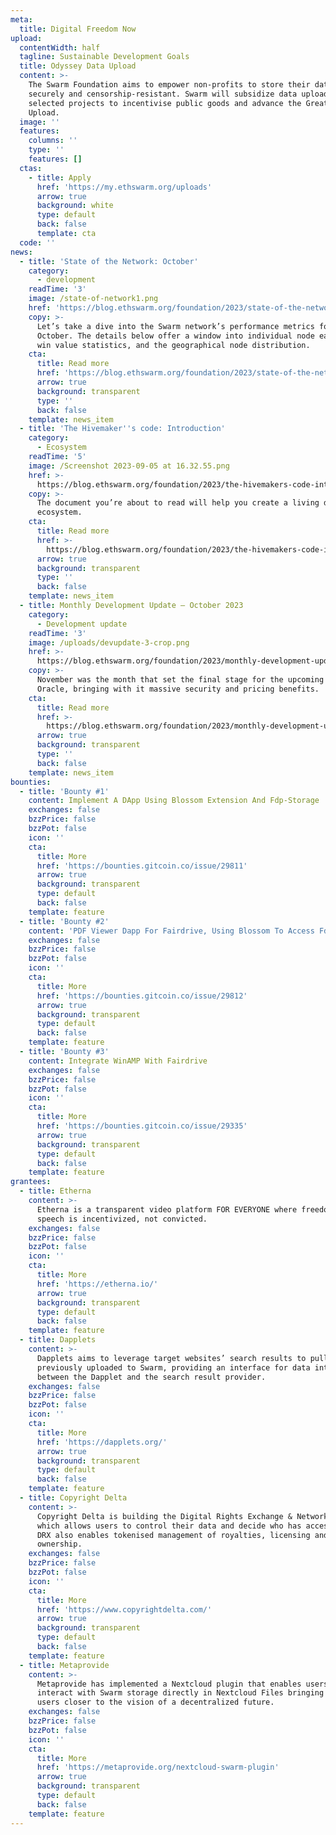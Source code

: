 ```yaml
---
meta:
  title: Digital Freedom Now
upload:
  contentWidth: half
  tagline: Sustainable Development Goals
  title: Odyssey Data Upload
  content: >-
    The Swarm Foundation aims to empower non-profits to store their data
    securely and censorship-resistant. Swarm will subsidize data uploads from
    selected projects to incentivise public goods and advance the Great Data
    Upload.
  image: ''
  features:
    columns: ''
    type: ''
    features: []
  ctas:
    - title: Apply
      href: 'https://my.ethswarm.org/uploads'
      arrow: true
      background: white
      type: default
      back: false
      template: cta
  code: ''
news:
  - title: 'State of the Network: October'
    category:
      - development
    readTime: '3'
    image: /state-of-network1.png
    href: 'https://blog.ethswarm.org/foundation/2023/state-of-the-network-october/'
    copy: >-
      Let’s take a dive into the Swarm network’s performance metrics for
      October. The details below offer a window into individual node earnings,
      win value statistics, and the geographical node distribution. 
    cta:
      title: Read more
      href: 'https://blog.ethswarm.org/foundation/2023/state-of-the-network-october/'
      arrow: true
      background: transparent
      type: ''
      back: false
    template: news_item
  - title: 'The Hivemaker''s code: Introduction'
    category:
      - Ecosystem
    readTime: '5'
    image: /Screenshot 2023-09-05 at 16.32.55.png
    href: >-
      https://blog.ethswarm.org/foundation/2023/the-hivemakers-code-introduction/
    copy: >-
      The document you’re about to read will help you create a living digital
      ecosystem.
    cta:
      title: Read more
      href: >-
        https://blog.ethswarm.org/foundation/2023/the-hivemakers-code-introduction/
      arrow: true
      background: transparent
      type: ''
      back: false
    template: news_item
  - title: Monthly Development Update – October 2023
    category:
      - Development update
    readTime: '3'
    image: /uploads/devupdate-3-crop.png
    href: >-
      https://blog.ethswarm.org/foundation/2023/monthly-development-update-november-2023/
    copy: >-
      November was the month that set the final stage for the upcoming Price
      Oracle, bringing with it massive security and pricing benefits.
    cta:
      title: Read more
      href: >-
        https://blog.ethswarm.org/foundation/2023/monthly-development-update-november-2023/
      arrow: true
      background: transparent
      type: ''
      back: false
    template: news_item
bounties:
  - title: 'Bounty #1'
    content: Implement A DApp Using Blossom Extension And Fdp-Storage
    exchanges: false
    bzzPrice: false
    bzzPot: false
    icon: ''
    cta:
      title: More
      href: 'https://bounties.gitcoin.co/issue/29811'
      arrow: true
      background: transparent
      type: default
      back: false
    template: feature
  - title: 'Bounty #2'
    content: 'PDF Viewer Dapp For Fairdrive, Using Blossom To Access Fdp-Storage'
    exchanges: false
    bzzPrice: false
    bzzPot: false
    icon: ''
    cta:
      title: More
      href: 'https://bounties.gitcoin.co/issue/29812'
      arrow: true
      background: transparent
      type: default
      back: false
    template: feature
  - title: 'Bounty #3'
    content: Integrate WinAMP With Fairdrive
    exchanges: false
    bzzPrice: false
    bzzPot: false
    icon: ''
    cta:
      title: More
      href: 'https://bounties.gitcoin.co/issue/29335'
      arrow: true
      background: transparent
      type: default
      back: false
    template: feature
grantees:
  - title: Etherna
    content: >-
      Etherna is a transparent video platform FOR EVERYONE where freedom of
      speech is incentivized, not convicted.
    exchanges: false
    bzzPrice: false
    bzzPot: false
    icon: ''
    cta:
      title: More
      href: 'https://etherna.io/'
      arrow: true
      background: transparent
      type: default
      back: false
    template: feature
  - title: Dapplets
    content: >-
      Dapplets aims to leverage target websites’ search results to pull data
      previously uploaded to Swarm, providing an interface for data interchange
      between the Dapplet and the search result provider.
    exchanges: false
    bzzPrice: false
    bzzPot: false
    icon: ''
    cta:
      title: More
      href: 'https://dapplets.org/'
      arrow: true
      background: transparent
      type: default
      back: false
    template: feature
  - title: Copyright Delta
    content: >-
      Copyright Delta is building the Digital Rights Exchange & Network (DRX)
      which allows users to control their data and decide who has access to it.
      DRX also enables tokenised management of royalties, licensing and
      ownership.
    exchanges: false
    bzzPrice: false
    bzzPot: false
    icon: ''
    cta:
      title: More
      href: 'https://www.copyrightdelta.com/'
      arrow: true
      background: transparent
      type: default
      back: false
    template: feature
  - title: Metaprovide
    content: >-
      Metaprovide has implemented a Nextcloud plugin that enables users to
      interact with Swarm storage directly in Nextcloud Files bringing Nextcloud
      users closer to the vision of a decentralized future.
    exchanges: false
    bzzPrice: false
    bzzPot: false
    icon: ''
    cta:
      title: More
      href: 'https://metaprovide.org/nextcloud-swarm-plugin'
      arrow: true
      background: transparent
      type: default
      back: false
    template: feature
---
```


